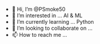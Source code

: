 - 👋 Hi, I’m @PSmoke50
- 👀 I’m interested in ... AI & ML
- 🌱 I’m currently learning ... Python
- 💞️ I’m looking to collaborate on ... 
- 📫 How to reach me ...

<!---
PSmoke50/PSmoke50 is a ✨ special ✨ repository because its `README.md` (this file) appears on your GitHub profile.
You can click the Preview link to take a look at your changes.
--->
